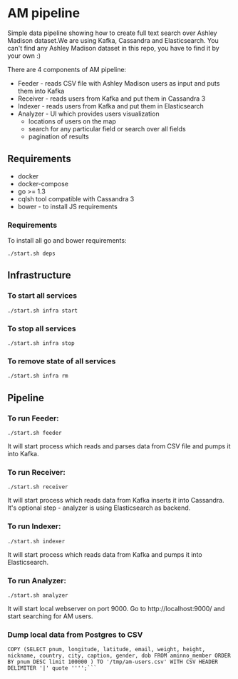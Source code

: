 # AM pipeline

Simple data pipeline showing how to create full text search over Ashley Madison dataset.We are using Kafka, Cassandra and Elasticsearch. You can't find any Ashley Madison dataset in this repo, you have to find it by your own :)

There are 4 components of AM pipeline:
* Feeder - reads CSV file with Ashley Madison users as input and puts them into Kafka 
* Receiver - reads users from Kafka and put them in Cassandra 3
* Indexer - reads users from Kafka and put them in Elasticsearch
* Analyzer - UI which provides users visualization
    * locations of users on the map
    * search for any particular field or search over all fields 
    * pagination of results

## Requirements 

* docker 
* docker-compose
* go >= 1.3
* cqlsh tool compatible with Cassandra 3
* bower - to install JS requirements

### Requirements
To install all go and bower requirements:
```
./start.sh deps
```

## Infrastructure

### To start all services

```
./start.sh infra start
```

### To stop all services
```
./start.sh infra stop
```

### To remove state of all services
```
./start.sh infra rm
```

## Pipeline

### To run Feeder:
```
./start.sh feeder
```
It will start process which reads and parses data from CSV file and pumps it into Kafka.


### To run Receiver<Optional>:
```
./start.sh receiver
```
It will start process which reads data from Kafka inserts it into Cassandra. It's optional step - analyzer is using Elasticsearch as backend.

### To run Indexer:
```
./start.sh indexer
```
It will start process which reads data from Kafka and pumps it into Elasticsearch.

### To run Analyzer:
```
./start.sh analyzer
```
It will start local webserver on port 9000. Go to http://localhost:9000/ and start searching for AM users. 

### <Internal use only> Dump local data from Postgres to CSV

```
COPY (SELECT pnum, longitude, latitude, email, weight, height, nickname, country, city, caption, gender, dob FROM aminno_member ORDER BY pnum DESC limit 100000 ) TO '/tmp/am-users.csv' WITH CSV HEADER DELIMITER '|' quote '''';```


